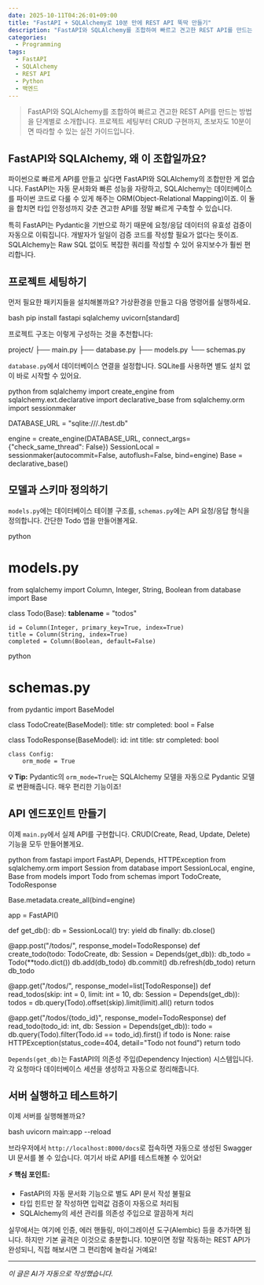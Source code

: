 ```yaml
---
date: 2025-10-11T04:26:01+09:00
title: "FastAPI + SQLAlchemy로 10분 만에 REST API 뚝딱 만들기"
description: "FastAPI와 SQLAlchemy를 조합하여 빠르고 견고한 REST API를 만드는 방법을 단계별로 소개합니다. 프로젝트 세팅부터 CRUD 구현까지, 초보자도 10분이면 따라할 수 있는 실전 가이드입니다."
categories:
  - Programming
tags:
  - FastAPI
  - SQLAlchemy
  - REST API
  - Python
  - 백엔드
---
```


> FastAPI와 SQLAlchemy를 조합하여 빠르고 견고한 REST API를 만드는 방법을 단계별로 소개합니다. 프로젝트 세팅부터 CRUD 구현까지, 초보자도 10분이면 따라할 수 있는 실전 가이드입니다.


## FastAPI와 SQLAlchemy, 왜 이 조합일까요?

파이썬으로 빠르게 API를 만들고 싶다면 FastAPI와 SQLAlchemy의 조합만한 게 없습니다. FastAPI는 자동 문서화와 빠른 성능을 자랑하고, SQLAlchemy는 데이터베이스를 파이썬 코드로 다룰 수 있게 해주는 ORM(Object-Relational Mapping)이죠. 이 둘을 합치면 타입 안정성까지 갖춘 견고한 API를 정말 빠르게 구축할 수 있습니다.

특히 FastAPI는 Pydantic을 기반으로 하기 때문에 요청/응답 데이터의 유효성 검증이 자동으로 이뤄집니다. 개발자가 일일이 검증 코드를 작성할 필요가 없다는 뜻이죠. SQLAlchemy는 Raw SQL 없이도 복잡한 쿼리를 작성할 수 있어 유지보수가 훨씬 편리합니다.

## 프로젝트 세팅하기

먼저 필요한 패키지들을 설치해볼까요? 가상환경을 만들고 다음 명령어를 실행하세요.

bash
pip install fastapi sqlalchemy uvicorn[standard]


프로젝트 구조는 이렇게 구성하는 것을 추천합니다:


project/
├── main.py
├── database.py
├── models.py
└── schemas.py


`database.py`에서 데이터베이스 연결을 설정합니다. SQLite를 사용하면 별도 설치 없이 바로 시작할 수 있어요.

python
from sqlalchemy import create_engine
from sqlalchemy.ext.declarative import declarative_base
from sqlalchemy.orm import sessionmaker

DATABASE_URL = "sqlite:///./test.db"

engine = create_engine(DATABASE_URL, connect_args={"check_same_thread": False})
SessionLocal = sessionmaker(autocommit=False, autoflush=False, bind=engine)
Base = declarative_base()


## 모델과 스키마 정의하기

`models.py`에는 데이터베이스 테이블 구조를, `schemas.py`에는 API 요청/응답 형식을 정의합니다. 간단한 Todo 앱을 만들어볼게요.

python
# models.py
from sqlalchemy import Column, Integer, String, Boolean
from database import Base

class Todo(Base):
    __tablename__ = "todos"
    
    id = Column(Integer, primary_key=True, index=True)
    title = Column(String, index=True)
    completed = Column(Boolean, default=False)


python
# schemas.py
from pydantic import BaseModel

class TodoCreate(BaseModel):
    title: str
    completed: bool = False

class TodoResponse(BaseModel):
    id: int
    title: str
    completed: bool
    
    class Config:
        orm_mode = True


**💡 Tip:** Pydantic의 `orm_mode=True`는 SQLAlchemy 모델을 자동으로 Pydantic 모델로 변환해줍니다. 매우 편리한 기능이죠!

## API 엔드포인트 만들기

이제 `main.py`에서 실제 API를 구현합니다. CRUD(Create, Read, Update, Delete) 기능을 모두 만들어볼게요.

python
from fastapi import FastAPI, Depends, HTTPException
from sqlalchemy.orm import Session
from database import SessionLocal, engine, Base
from models import Todo
from schemas import TodoCreate, TodoResponse

Base.metadata.create_all(bind=engine)

app = FastAPI()

def get_db():
    db = SessionLocal()
    try:
        yield db
    finally:
        db.close()

@app.post("/todos/", response_model=TodoResponse)
def create_todo(todo: TodoCreate, db: Session = Depends(get_db)):
    db_todo = Todo(**todo.dict())
    db.add(db_todo)
    db.commit()
    db.refresh(db_todo)
    return db_todo

@app.get("/todos/", response_model=list[TodoResponse])
def read_todos(skip: int = 0, limit: int = 10, db: Session = Depends(get_db)):
    todos = db.query(Todo).offset(skip).limit(limit).all()
    return todos

@app.get("/todos/{todo_id}", response_model=TodoResponse)
def read_todo(todo_id: int, db: Session = Depends(get_db)):
    todo = db.query(Todo).filter(Todo.id == todo_id).first()
    if todo is None:
        raise HTTPException(status_code=404, detail="Todo not found")
    return todo


`Depends(get_db)`는 FastAPI의 의존성 주입(Dependency Injection) 시스템입니다. 각 요청마다 데이터베이스 세션을 생성하고 자동으로 정리해줍니다.

## 서버 실행하고 테스트하기

이제 서버를 실행해볼까요?

bash
uvicorn main:app --reload


브라우저에서 `http://localhost:8000/docs`로 접속하면 자동으로 생성된 Swagger UI 문서를 볼 수 있습니다. 여기서 바로 API를 테스트해볼 수 있어요!

**⚡ 핵심 포인트:**
- FastAPI의 자동 문서화 기능으로 별도 API 문서 작성 불필요
- 타입 힌트만 잘 작성하면 입력값 검증이 자동으로 처리됨
- SQLAlchemy의 세션 관리를 의존성 주입으로 깔끔하게 처리

실무에서는 여기에 인증, 에러 핸들링, 마이그레이션 도구(Alembic) 등을 추가하면 됩니다. 하지만 기본 골격은 이것으로 충분합니다. 10분이면 정말 작동하는 REST API가 완성되니, 직접 해보시면 그 편리함에 놀라실 거예요!

<!-- more -->

---

*이 글은 AI가 자동으로 작성했습니다.*
